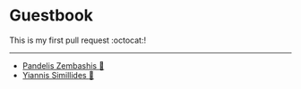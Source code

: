 # Guestbook

This is my first pull request :octocat:!

---

* [Pandelis Zembashis :panda_face:](http://twitter.com/pandelisz)
* [Yiannis Simillides :panda_face:](https://twitter.com/YSimillides)
